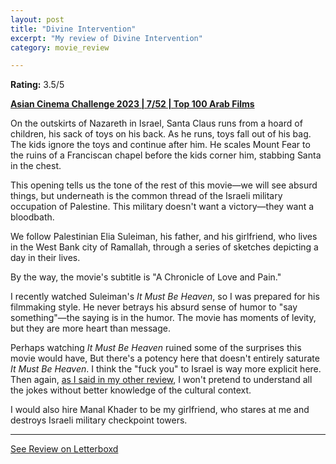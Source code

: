 ```yaml
---
layout: post
title: "Divine Intervention"
excerpt: "My review of Divine Intervention"
category: movie_review

---
```


**Rating:** 3.5/5

<b><a href="https://boxd.it/qaTwm/detail">Asian Cinema Challenge 2023 | 7/52 | Top 100 Arab Films</a></b>

On the outskirts of Nazareth in Israel, Santa Claus runs from a hoard of children, his sack of toys on his back. As he runs, toys fall out of his bag. The kids ignore the toys and continue after him. He scales Mount Fear to the ruins of a Franciscan chapel before the kids corner him, stabbing Santa in the chest.

This opening tells us the tone of the rest of this movie—we will see absurd things, but underneath is the common thread of the Israeli military occupation of Palestine. This military doesn't want a victory—they want a bloodbath.

We follow Palestinian Elia Suleiman, his father, and his girlfriend, who lives in the West Bank city of Ramallah, through a series of sketches depicting a day in their lives.

By the way, the movie's subtitle is "A Chronicle of Love and Pain."

I recently watched Suleiman's <i>It Must Be Heaven</i>, so I was prepared for his filmmaking style. He never betrays his absurd sense of humor to "say something"—the saying is in the humor. The movie has moments of levity, but they are more heart than message.

Perhaps watching <i>It Must Be Heaven</i> ruined some of the surprises this movie would have, But there's a potency here that doesn't entirely saturate <i>It Must Be Heaven</i>. I think the "fuck you" to Israel is way more explicit here. Then again, <a href="https://boxd.it/8Oxg2H">as I said in my other review</a>, I won't pretend to understand all the jokes without better knowledge of the cultural context.

I would also hire Manal Khader to be my girlfriend, who stares at me and destroys Israeli military checkpoint towers.

<hr>

[See Review on Letterboxd](https://boxd.it/8XHZAb)
